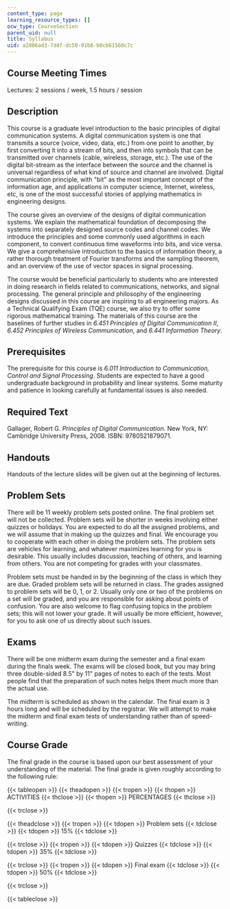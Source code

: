 ```yaml
---
content_type: page
learning_resource_types: []
ocw_type: CourseSection
parent_uid: null
title: Syllabus
uid: a2806ad3-7d4f-dc50-91b8-b0cb61560c7c
---
```


Course Meeting Times
--------------------

Lectures: 2 sessions / week, 1.5 hours / session

Description
-----------

This course is a graduate level introduction to the basic principles of digital communication systems. A digital communication system is one that transmits a source (voice, video, data, etc.) from one point to another, by first converting it into a stream of bits, and then into symbols that can be transmitted over channels (cable, wireless, storage, etc.). The use of the digital bit-stream as the interface between the source and the channel is universal regardless of what kind of source and channel are involved. Digital communication principle, with "bit" as the most important concept of the information age, and applications in computer science, Internet, wireless, etc, is one of the most successful stories of applying mathematics in engineering designs.

The course gives an overview of the designs of digital communication systems. We explain the mathematical foundation of decomposing the systems into separately designed source codes and channel codes. We introduce the principles and some commonly used algorithms in each component, to convert continuous time waveforms into bits, and vice versa. We give a comprehensive introduction to the basics of information theory, a rather thorough treatment of Fourier transforms and the sampling theorem, and an overview of the use of vector spaces in signal processing.

The course would be beneficial particularly to students who are interested in doing research in fields related to communications, networks, and signal processing. The general principle and philosophy of the engineering designs discussed in this course are inspiring to all engineering majors. As a Technical Qualifying Exam (TQE) course, we also try to offer some rigorous mathematical training. The materials of this course are the baselines of further studies in _6.451 Principles of Digital Communication II_, _6.452 Principles of Wireless Communication_, and _6.441 Information Theory_.

Prerequisites
-------------

The prerequisite for this course is _6.011 Introduction to Communication, Control and Signal Processing_. Students are expected to have a good undergraduate background in probability and linear systems. Some maturity and patience in looking carefully at fundamental issues is also needed.

Required Text
-------------

Gallager, Robert G. _Principles of Digital Communication_. New York, NY: Cambridge University Press, 2008. ISBN: 9780521879071.

Handouts
--------

Handouts of the lecture slides will be given out at the beginning of lectures.

Problem Sets
------------

There will be 11 weekly problem sets posted online. The final problem set will not be collected. Problem sets will be shorter in weeks involving either quizzes or holidays. You are expected to do all the assigned problems, and we will assume that in making up the quizzes and final. We encourage you to cooperate with each other in doing the problem sets. The problem sets are vehicles for learning, and whatever maximizes learning for you is desirable. This usually includes discussion, teaching of others, and learning from others. You are not competing for grades with your classmates.

Problem sets must be handed in by the beginning of the class in which they are due. Graded problem sets will be returned in class. The grades assigned to problem sets will be 0, 1, or 2. Usually only one or two of the problems on a set will be graded, and you are responsible for asking about points of confusion. You are also welcome to flag confusing topics in the problem sets; this will not lower your grade. It will usually be more efficient, however, for you to ask one of us directly about such issues.

Exams
-----

There will be one midterm exam during the semester and a final exam during the finals week. The exams will be closed book, but you may bring three double-sided 8.5" by 11" pages of notes to each of the tests. Most people find that the preparation of such notes helps them much more than the actual use.

The midterm is scheduled as shown in the calendar. The final exam is 3 hours long and will be scheduled by the registrar. We will attempt to make the midterm and final exam tests of understanding rather than of speed-writing.

Course Grade
------------

The final grade in the course is based upon our best assessment of your understanding of the material. The final grade is given roughly according to the following rule:

{{< tableopen >}}
{{< theadopen >}}
{{< tropen >}}
{{< thopen >}}
ACTIVITIES
{{< thclose >}}
{{< thopen >}}
PERCENTAGES
{{< thclose >}}

{{< trclose >}}

{{< theadclose >}}
{{< tropen >}}
{{< tdopen >}}
Problem sets
{{< tdclose >}}
{{< tdopen >}}
15%
{{< tdclose >}}

{{< trclose >}}
{{< tropen >}}
{{< tdopen >}}
Quizzes
{{< tdclose >}}
{{< tdopen >}}
35%
{{< tdclose >}}

{{< trclose >}}
{{< tropen >}}
{{< tdopen >}}
Final exam
{{< tdclose >}}
{{< tdopen >}}
50%
{{< tdclose >}}

{{< trclose >}}

{{< tableclose >}}